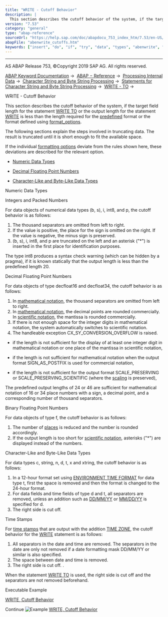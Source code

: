 ```yaml
---
title: "WRITE - Cutoff Behavior"
description: |
  This section describes the cutoff behavior of the system, if the target field length for the statement WRITE TO(https://help.sap.com/doc/abapdocu_753_index_htm/7.53/en-US/abapwrite_to.htm) or the output length for the statement WRITE(https://help.sap.com/doc/abapdocu_753_index_htm/7.53/en-US/aba
version: "7.53"
category: "general"
type: "abap-reference"
sourceUrl: "https://help.sap.com/doc/abapdocu_753_index_htm/7.53/en-US/abenwrite_cutoffs.htm"
abapFile: "abenwrite_cutoffs.htm"
keywords: ["insert", "do", "if", "try", "data", "types", "abenwrite", "cutoffs"]
---
```


* * *

AS ABAP Release 753, ©Copyright 2019 SAP AG. All rights reserved.

[ABAP Keyword Documentation](https://help.sap.com/doc/abapdocu_753_index_htm/7.53/en-US/abenabap.htm) →  [ABAP − Reference](https://help.sap.com/doc/abapdocu_753_index_htm/7.53/en-US/abenabap_reference.htm) →  [Processing Internal Data](https://help.sap.com/doc/abapdocu_753_index_htm/7.53/en-US/abenabap_data_working.htm) →  [Character String and Byte String Processing](https://help.sap.com/doc/abapdocu_753_index_htm/7.53/en-US/abenabap_data_string.htm) →  [Statements for Character String and Byte String Processing](https://help.sap.com/doc/abapdocu_753_index_htm/7.53/en-US/abenstring_processing_statements.htm) →  [WRITE - TO](https://help.sap.com/doc/abapdocu_753_index_htm/7.53/en-US/abapwrite_to.htm) → 

WRITE - Cutoff Behavior

This section describes the cutoff behavior of the system, if the target field length for the statement [WRITE TO](https://help.sap.com/doc/abapdocu_753_index_htm/7.53/en-US/abapwrite_to.htm) or the output length for the statement [WRITE](https://help.sap.com/doc/abapdocu_753_index_htm/7.53/en-US/abapwrite-.htm) is less than the length required for the [predefined](https://help.sap.com/doc/abapdocu_753_index_htm/7.53/en-US/abenwrite_formats.htm) format or the format defined using [format\_options](https://help.sap.com/doc/abapdocu_753_index_htm/7.53/en-US/abapwrite_to_options.htm).

The following sections explain the steps involved in truncating data. The result is truncated until it is short enough to fit the available space.

If the individual [formatting options](https://help.sap.com/doc/abapdocu_753_index_htm/7.53/en-US/abapwrite_to_options.htm) deviate from the rules shown here, these deviations are described for the relevant option.

-   [Numeric Data Types](#abenwrite-cutoffs-1--------integers-and-packed-numbers---@ITOC@@ABENWRITE_CUTOFFS_2)

-   [Decimal Floating Point Numbers](#abenwrite-cutoffs-3--------binary-floating-point-numbers---@ITOC@@ABENWRITE_CUTOFFS_4)

-   [Character-Like and Byte-Like Data Types](#abenwrite-cutoffs-5--------time-stamps---@ITOC@@ABENWRITE_CUTOFFS_6)

Numeric Data Types

Integers and Packed Numbers

For data objects of numerical data types (b, s), i, int8, and p, the cutoff behavior is as follows:

1.  The thousand separators are omitted from left to right.
2.  If the value is positive, the place for the sign is omitted on the right. If the value is negative, the minus sign is preserved.
3.  (b, s), i, int8, and p are truncated on the left and an asterisk ("\*") is inserted in the first place for identification purposes.

The type int8 produces a syntax check warning (which can be hidden by a pragma), if it is known statically that the output length is less than the predefined length 20.

Decimal Floating Point Numbers

For data objects of type decfloat16 and decfloat34, the cutoff behavior is as follows:

1.  In [mathematical notation](https://help.sap.com/doc/abapdocu_753_index_htm/7.53/en-US/abenmathematical_notation_glosry.htm "Glossary Entry"), the thousand separators are omitted from left to right.
2.  In [mathematical notation](https://help.sap.com/doc/abapdocu_753_index_htm/7.53/en-US/abenmathematical_notation_glosry.htm "Glossary Entry"), the decimal points are rounded commercially. In [scientific notation](https://help.sap.com/doc/abapdocu_753_index_htm/7.53/en-US/abenscientific_notation_glosry.htm "Glossary Entry"), the mantissa is rounded commercially.
3.  If there is not enough space for the integer digits in mathematical notation, the system automatically switches to scientific notation.
4.  The handleable exception CX\_SY\_CONVERSION\_OVERFLOW is raised.

-   if the length is not sufficient for the display of at least one integer digit in mathematical notation or one place of the mantissa in scientific notation,

-   if the length is not sufficient for mathematical notation when the output format SIGN\_AS\_POSTFIX is used for commercial notation,

-   if the length is not sufficient for the output format SCALE\_PRESERVING or SCALE\_PRESERVING\_SCIENTIFIC (where the [scaling](https://help.sap.com/doc/abapdocu_753_index_htm/7.53/en-US/abenscale_glosry.htm "Glossary Entry") is preserved),

The predefined output lengths of 24 or 46 are sufficient for mathematical notation of 16 or 34 place numbers with a sign, a decimal point, and a corresponding number of thousand separators.

Binary Floating Point Numbers

For data objects of type f, the cutoff behavior is as follows:

1.  The number of [places](https://help.sap.com/doc/abapdocu_753_index_htm/7.53/en-US/abenplace_glosry.htm "Glossary Entry") is reduced and the number is rounded accordingly.
2.  If the output length is too short for [scientific notation](https://help.sap.com/doc/abapdocu_753_index_htm/7.53/en-US/abenscientific_notation_glosry.htm "Glossary Entry"), asterisks ("\*") are displayed instead of the numbers.

Character-Like and Byte-Like Data Types

For data types c, string, n, d, t, x and xtring, the cutoff behavior is as follows:

1.  In a 12-hour format set using [ENVIRONMENT TIME FORMAT](https://help.sap.com/doc/abapdocu_753_index_htm/7.53/en-US/abapwrite_to_options.htm) for data type t, first the space is removed and then the format is changed to the 24-hour format.
2.  For data fields and time fields of type d and t, all separators are removed, unless an addition such as [DD/MM/YY](https://help.sap.com/doc/abapdocu_753_index_htm/7.53/en-US/abapwrite_to_options.htm) or [MM/DD/YY](https://help.sap.com/doc/abapdocu_753_index_htm/7.53/en-US/abapwrite_to_options.htm) is specified for d.
3.  The right side is cut off.

Time Stamps

For [time stamps](https://help.sap.com/doc/abapdocu_753_index_htm/7.53/en-US/abentime_stamp_oview.htm) that are output with the addition [TIME ZONE](https://help.sap.com/doc/abapdocu_753_index_htm/7.53/en-US/abapwrite_to_options.htm), the cutoff behavior for the [WRITE](https://help.sap.com/doc/abapdocu_753_index_htm/7.53/en-US/abapwrite-.htm) statement is as follows:

1.  All separators in the date and time are removed. The separators in the date are only not removed if a date formatting mask DD/MM/YY or similar is also specified.
2.  The space between date and time is removed.
3.  The right side is cut off. .

When the statement [WRITE TO](https://help.sap.com/doc/abapdocu_753_index_htm/7.53/en-US/abapwrite_to.htm) is used, the right side is cut off and the separators are not removed beforehand.

Executable Example

[WRITE, Cutoff Behavior](https://help.sap.com/doc/abapdocu_753_index_htm/7.53/en-US/abenwrite_cutoff_abexa.htm)

Continue
![Example](exa.gif "Example") [WRITE, Cutoff Behavior](https://help.sap.com/doc/abapdocu_753_index_htm/7.53/en-US/abenwrite_cutoff_abexa.htm)